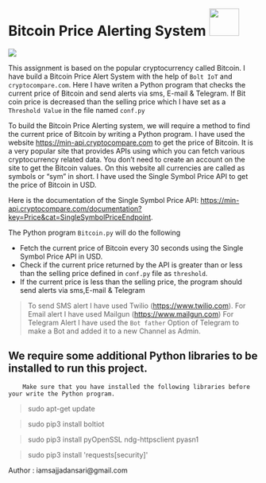 #  Bitcoin Price Alerting System <img src="https://thumbs.gfycat.com/IllSharpCod-max-1mb.gif" width="60" height="55"></img>

<img src="https://bitcoinexchangeguide.com/wp-content/uploads/2019/03/Bitcoin-Network-Difficulty-Reaches-New-High-in-More-than-Three-Months-Will-BTC-Price-Follow.jpg"></img>

This assignment is based on the popular cryptocurrency called Bitcoin. I have build a Bitcoin Price Alert System with the help of `Bolt IoT` and `cryptocompare.com`. Here I have writen a Python program that checks the current price of Bitcoin and send alerts via sms, E-mail & Telegram. If Bit coin price is decreased than the selling price which I have set as a `Threshold Value` in the file named `conf.py`

To build the Bitcoin Price Alerting system, we will require a method to find the current price of Bitcoin by writing a Python program. I have used the website https://min-api.cryptocompare.com to get the price of Bitcoin. It is a very popular site that provides APIs using which you can fetch various cryptocurrency related data. You don’t need  to create an account on the site to get the Bitcoin values. On this website all currencies are called as symbols or “sym” in short. I have used the Single Symbol Price API to get the price of Bitcoin in USD.

Here is the documentation of the Single Symbol Price API: https://min-api.cryptocompare.com/documentation?key=Price&cat=SingleSymbolPriceEndpoint.

The Python program `Bitcoin.py` will do the following

  * Fetch the current price of Bitcoin every 30 seconds using the Single Symbol Price API in USD.
  * Check if the current price returned by the API is greater than or less than the selling price defined in `conf.py` file as `threshold`.
  * If the current price is less than the selling price, the program should send alerts via sms,E-mail & Telegram

> To send SMS alert I have used Twilio (https://www.twilio.com).
> For Email alert I have used Mailgun (https://www.mailgun.com)
> For Telegram Alert I have used the `Bot father` Option of Telegram to make a Bot and added it to a new Channel as Admin.

## We require some additional Python libraries to be installed to run this project. 
        Make sure that you have installed the following libraries before your write the Python program.

> sudo apt-get update

> sudo pip3 install boltiot

> sudo pip3 install pyOpenSSL ndg-httpsclient pyasn1

> sudo pip3 install 'requests[security]'

<p> Author : iamsajjadansari@gmail.com </p>
